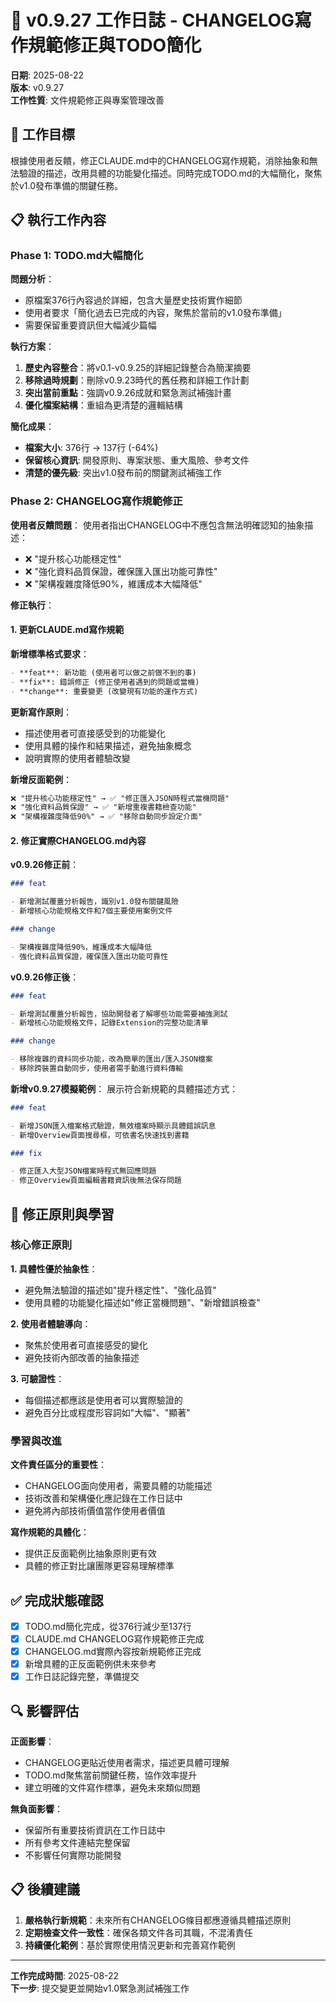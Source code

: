 # 📝 v0.9.27 工作日誌 - CHANGELOG寫作規範修正與TODO簡化

**日期**: 2025-08-22  
**版本**: v0.9.27  
**工作性質**: 文件規範修正與專案管理改善

## 🎯 工作目標

根據使用者反饋，修正CLAUDE.md中的CHANGELOG寫作規範，消除抽象和無法驗證的描述，改用具體的功能變化描述。同時完成TODO.md的大幅簡化，聚焦於v1.0發布準備的關鍵任務。

## 📋 執行工作內容

### Phase 1: TODO.md大幅簡化

**問題分析**：

- 原檔案376行內容過於詳細，包含大量歷史技術實作細節
- 使用者要求「簡化過去已完成的內容，聚焦於當前的v1.0發布準備」
- 需要保留重要資訊但大幅減少篇幅

**執行方案**：

1. **歷史內容整合**：將v0.1-v0.9.25的詳細記錄整合為簡潔摘要
2. **移除過時規劃**：刪除v0.9.23時代的舊任務和詳細工作計劃
3. **突出當前重點**：強調v0.9.26成就和緊急測試補強計畫
4. **優化檔案結構**：重組為更清楚的邏輯結構

**簡化成果**：

- **檔案大小**: 376行 → 137行 (-64%)
- **保留核心資訊**: 開發原則、專案狀態、重大風險、參考文件
- **清楚的優先級**: 突出v1.0發布前的關鍵測試補強工作

### Phase 2: CHANGELOG寫作規範修正

**使用者反饋問題**：
使用者指出CHANGELOG中不應包含無法明確認知的抽象描述：

- ❌ "提升核心功能穩定性"
- ❌ "強化資料品質保證，確保匯入匯出功能可靠性"
- ❌ "架構複雜度降低90%，維護成本大幅降低"

**修正執行**：

#### 1. 更新CLAUDE.md寫作規範

**新增標準格式要求**：

```markdown
- **feat**: 新功能 (使用者可以做之前做不到的事)
- **fix**: 錯誤修正 (修正使用者遇到的問題或當機)
- **change**: 重要變更 (改變現有功能的運作方式)
```

**更新寫作原則**：

- 描述使用者可直接感受到的功能變化
- 使用具體的操作和結果描述，避免抽象概念
- 說明實際的使用者體驗改變

**新增反面範例**：

```markdown
❌ "提升核心功能穩定性" → ✅ "修正匯入JSON時程式當機問題"
❌ "強化資料品質保證" → ✅ "新增重複書籍檢查功能"
❌ "架構複雜度降低90%" → ✅ "移除自動同步設定介面"
```

#### 2. 修正實際CHANGELOG.md內容

**v0.9.26修正前**：

```markdown
### feat

- 新增測試覆蓋分析報告，識別v1.0發布關鍵風險
- 新增核心功能規格文件和7個主要使用案例文件

### change

- 架構複雜度降低90%，維護成本大幅降低
- 強化資料品質保證，確保匯入匯出功能可靠性
```

**v0.9.26修正後**：

```markdown
### feat

- 新增測試覆蓋分析報告，協助開發者了解哪些功能需要補強測試
- 新增核心功能規格文件，記錄Extension的完整功能清單

### change

- 移除複雜的資料同步功能，改為簡單的匯出/匯入JSON檔案
- 移除跨裝置自動同步，使用者需手動進行資料傳輸
```

**新增v0.9.27模擬範例**：
展示符合新規範的具體描述方式：

```markdown
### feat

- 新增JSON匯入檔案格式驗證，無效檔案時顯示具體錯誤訊息
- 新增Overview頁面搜尋框，可依書名快速找到書籍

### fix

- 修正匯入大型JSON檔案時程式無回應問題
- 修正Overview頁面編輯書籍資訊後無法保存問題
```

## 🎯 修正原則與學習

### 核心修正原則

**1. 具體性優於抽象性**：

- 避免無法驗證的描述如"提升穩定性"、"強化品質"
- 使用具體的功能變化描述如"修正當機問題"、"新增錯誤檢查"

**2. 使用者體驗導向**：

- 聚焦於使用者可直接感受的變化
- 避免技術內部改善的抽象描述

**3. 可驗證性**：

- 每個描述都應該是使用者可以實際驗證的
- 避免百分比或程度形容詞如"大幅"、"顯著"

### 學習與改進

**文件責任區分的重要性**：

- CHANGELOG面向使用者，需要具體的功能描述
- 技術改善和架構優化應記錄在工作日誌中
- 避免將內部技術價值當作使用者價值

**寫作規範的具體化**：

- 提供正反面範例比抽象原則更有效
- 具體的修正對比讓團隊更容易理解標準

## ✅ 完成狀態確認

- [x] TODO.md簡化完成，從376行減少至137行
- [x] CLAUDE.md CHANGELOG寫作規範修正完成
- [x] CHANGELOG.md實際內容按新規範修正完成
- [x] 新增具體的正反面範例供未來參考
- [x] 工作日誌記錄完整，準備提交

## 🔍 影響評估

**正面影響**：

- CHANGELOG更貼近使用者需求，描述更具體可理解
- TODO.md聚焦當前關鍵任務，協作效率提升
- 建立明確的文件寫作標準，避免未來類似問題

**無負面影響**：

- 保留所有重要技術資訊在工作日誌中
- 所有參考文件連結完整保留
- 不影響任何實際功能開發

## 📋 後續建議

1. **嚴格執行新規範**：未來所有CHANGELOG條目都應遵循具體描述原則
2. **定期檢查文件一致性**：確保各類文件各司其職，不混淆責任
3. **持續優化範例**：基於實際使用情況更新和完善寫作範例

---

**工作完成時間**: 2025-08-22  
**下一步**: 提交變更並開始v1.0緊急測試補強工作

